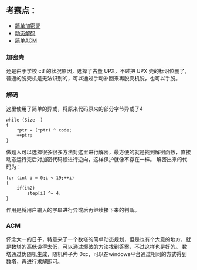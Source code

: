 ## 考察点：
- [简单加密壳](#加密壳)
- [动态解码](#解码)
- [简单ACM](#ACM)


### 加密壳
还是由于学校 ctf 的状况原因，选择了古董 UPX，不过把 UPX 壳的标识位删了，普通的脱壳机是无法识别的，可以通过手动补回来再脱壳机脱，也可以手脱。


### 解码
这里使用了简单的异或，将原来代码原来的部分字节异或了4
```
while (Size--)
{
    *ptr = (*ptr) ^ code;
    ++ptr;
}
```
做题人可以选择很多很多方法对这里进行解密，最方便的就是找到解密函数，直接动态运行完后对加密代码段进行逆向，这样保护就像不存在一样。
解密出来的代码为：
```
for (int i = 0;i < 19;++i)
{
    if(i%2)
        step[i] ^= 4;
}
```
作用是将用户输入的字串进行异或后再继续接下来的判断。

### ACM
怀念大一的日子，特意来了一个数塔的简单动态规划，但是也有个大意的地方，就是数塔的高低设得太低，可以通过爆破的方法找到答案，不过这样也是好的。
数塔通过伪随机生成，随机种子为 0xc，可以在windows平台通过相同的方式得到数塔，再进行求解即可。
